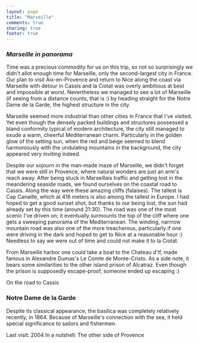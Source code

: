 ```yaml
---
layout: page
title: "Marseille"
comments: true
sharing: true
footer: true
---
```

<h3><em>Marseille in panorama</em></h3>

Time was a precious commodity for us on this trip, so not so surprisingly we didn't allot enough time for Marseille, only the second-largest city in France. Our plan to visit Aix-en-Provence and return to Nice along the coast via Marseille with detour in Cassis and la Ciotat was overly ambitious at best and impossible at worst. Nevertheless we managed to see a lot of Marseille (if seeing from a distance counts, that is :) by heading straight for the Notre Dame de la Garde, the highest structure in the city.

Marseille seemed more industrial than other cities in France that I've visited. Yet even though the densely packed buildings and structures possessed a bland conformity typical of modern architecture, the city still managed to exude a warm, cheerful Mediterranean charm. Particularly in the golden glow of the setting sun, when the red and beige seemed to blend harmoniously with the undulating mountains in the background, the city appeared very inviting indeed.


Despite our sojourn in the man-made maze of Marseille, we didn't forget that we were still in Provence, where natural wonders are just an arm's reach away. After being stuck in Marseillais traffic and getting lost in the meandering seaside roads, we found ourselves on the coastal road to Cassis. Along the way were these amazing cliffs (falaises). The tallest is Cap Canaille, which at 416 meters is also among the tallest in Europe. I had hoped to get a good sunset shot, but thanks to our being lost, the sun had already set by this time (around 21:30). The road was one of the most scenic I've driven on; it eventually surmounts the top of the cliff where one gets a sweeping panorama of the Mediterranean. The winding, narrrow mountain road was also one of the more treacherous, particularly if one were driving in the dark and hoped to get to Nice at a reasonable hour :) Needless to say we were out of time and could not make it to la Ciotat.

From Marseille harbor one could take a boat to the Chateau d'If, made famous in Alexandre Dumas's Le Comte de Monte-Cristo. As a side note, it bears some similarities to the other island prison of Alcatraz. Even though the prison is supposedly escape-proof, someone ended up escaping :)

On the road to Cassis

<h3>Notre Dame de la Garde</h3>

Despite its classical appearance, the basilica was completely relatively recently, in 1864. Because of Marseille's connection with the sea, it held special significance to sailors and fishermen.



Last visit: 2004
In a nutshell: The other side of Provence
